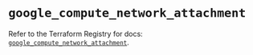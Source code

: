 # `google_compute_network_attachment`

Refer to the Terraform Registry for docs: [`google_compute_network_attachment`](https://registry.terraform.io/providers/hashicorp/google/6.35.0/docs/resources/compute_network_attachment).

